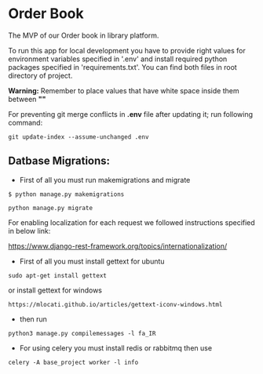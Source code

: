 # Order Book
The MVP of our Order book in library platform.

To run this app for local development you have to provide right values for environment variables specified in '.env'
and install required python packages specified in 'requirements.txt'. You can find both files in root directory of project.

**Warning:** Remember to place values that have white space inside them between **""**

For preventing git merge conflicts in **.env** file after updating it; run following command:

```shell
git update-index --assume-unchanged .env
```
## Datbase Migrations:
- First of all you must run makemigrations and migrate
```
$ python manage.py makemigrations
```
```
python manage.py migrate
```


For enabling localization for each request we followed instructions specified in below link:

https://www.django-rest-framework.org/topics/internationalization/
- First of all you must install gettext for ubuntu
```
sudo apt-get install gettext
```
or install gettext for windows
```
https://mlocati.github.io/articles/gettext-iconv-windows.html
```
- then run
```
python3 manage.py compilemessages -l fa_IR
```
- For using celery you must install redis or rabbitmq then use
```
celery -A base_project worker -l info
```
